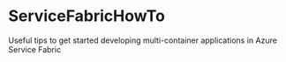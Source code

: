 # ServiceFabricHowTo
Useful tips to get started developing multi-container applications in Azure Service Fabric
